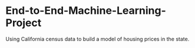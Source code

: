# End-to-End-Machine-Learning-Project
Using California census data to build a model of housing prices in the state.
